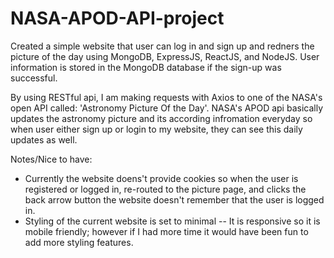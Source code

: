 # NASA-APOD-API-project

Created a simple website that user can log in and sign up and redners the picture of the day using MongoDB, ExpressJS, ReactJS, and NodeJS.
User information is stored in the MongoDB database if the sign-up was successful.

By using RESTful api, I am making requests with Axios to one of the NASA's open API called: 'Astronomy Picture Of the Day'. NASA's APOD api basically
updates the astronomy picture and its according infromation everyday so when user either sign up or login to my website, they can see this daily updates
as well.

Notes/Nice to have:
* Currently the website doens't provide cookies so when the user is registered or logged in, re-routed to the picture page,
  and clicks the back arrow button the website doesn't remember that the user is logged in.
* Styling of the current website is set to minimal -- It is responsive so it is mobile friendly; however if I had more time it would have been fun to
  add more styling features.
